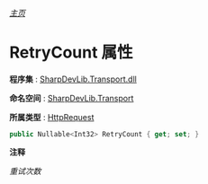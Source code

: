 ###### [主页](./Index.md "主页")

# RetryCount 属性

**程序集** : [SharpDevLib.Transport.dll](./SharpDevLib.Transport.assembly.md "SharpDevLib.Transport.dll")

**命名空间** : [SharpDevLib.Transport](./SharpDevLib.Transport.namespace.md "SharpDevLib.Transport")

**所属类型** : [HttpRequest](./SharpDevLib.Transport.HttpRequest.md "HttpRequest")

``` csharp
public Nullable<Int32> RetryCount { get; set; }
```

**注释**

*重试次数*



